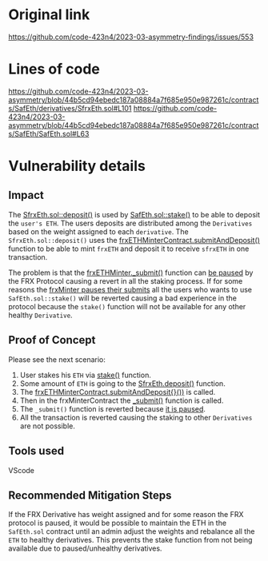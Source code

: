 # Original link
https://github.com/code-423n4/2023-03-asymmetry-findings/issues/553
# Lines of code

https://github.com/code-423n4/2023-03-asymmetry/blob/44b5cd94ebedc187a08884a7f685e950e987261c/contracts/SafEth/derivatives/SfrxEth.sol#L101
https://github.com/code-423n4/2023-03-asymmetry/blob/44b5cd94ebedc187a08884a7f685e950e987261c/contracts/SafEth/SafEth.sol#L63


# Vulnerability details

## Impact

The [SfrxEth.sol::deposit()](https://github.com/code-423n4/2023-03-asymmetry/blob/44b5cd94ebedc187a08884a7f685e950e987261c/contracts/SafEth/derivatives/SfrxEth.sol#L94) is used by [SafEth.sol::stake()](https://github.com/code-423n4/2023-03-asymmetry/blob/44b5cd94ebedc187a08884a7f685e950e987261c/contracts/SafEth/SafEth.sol#L91) to be able to deposit the ```user's ETH```. The users deposits are distributed among the ```Derivatives``` based on the weight assigned to each ```derivative```. The ```SfrxEth.sol::deposit()``` uses the [frxETHMinterContract.submitAndDeposit()](https://github.com/code-423n4/2023-03-asymmetry/blob/44b5cd94ebedc187a08884a7f685e950e987261c/contracts/SafEth/derivatives/SfrxEth.sol#LL101C9-L101C80) function to be able to mint ```frxETH``` and deposit it to receive ```sfrxETH``` in one transaction. 

The problem is that the [frxETHMinter._submit()](https://github.com/FraxFinance/frxETH-public/blob/7f7731dbc93154131aba6e741b6116da05b25662/src/frxETHMinter.sol#L85) function can [be paused](https://github.com/FraxFinance/frxETH-public/blob/7f7731dbc93154131aba6e741b6116da05b25662/src/frxETHMinter.sol#L87) by the FRX Protocol causing a revert in all the staking process. If for some reasons the [frxMinter pauses their submits](https://github.com/FraxFinance/frxETH-public/blob/7f7731dbc93154131aba6e741b6116da05b25662/src/frxETHMinter.sol#L182) all the users who wants to use ```SafEth.sol::stake()``` will be reverted causing a bad experience in the protocol because the ```stake()``` function will not be available for any other healthy ```Derivative```.

## Proof of Concept

Please see the next scenario:
1. User stakes his ```ETH``` via [stake()](https://github.com/code-423n4/2023-03-asymmetry/blob/44b5cd94ebedc187a08884a7f685e950e987261c/contracts/SafEth/SafEth.sol#L91) function.
2. Some amount of ```ETH``` is going to the [SfrxEth.deposit()](https://github.com/code-423n4/2023-03-asymmetry/blob/44b5cd94ebedc187a08884a7f685e950e987261c/contracts/SafEth/derivatives/SfrxEth.sol#L94) function.
3. The [frxETHMinterContract.submitAndDeposit{}())](https://github.com/code-423n4/2023-03-asymmetry/blob/44b5cd94ebedc187a08884a7f685e950e987261c/contracts/SafEth/derivatives/SfrxEth.sol#L101) is called.
4. Then in the frxMinterContract the [_submit()](https://github.com/FraxFinance/frxETH-public/blob/7f7731dbc93154131aba6e741b6116da05b25662/src/frxETHMinter.sol#L72) function is called.
5. The ```_submit()``` function is reverted because [it is paused](https://github.com/FraxFinance/frxETH-public/blob/7f7731dbc93154131aba6e741b6116da05b25662/src/frxETHMinter.sol#L87).
6. All the transaction is reverted causing the staking to other ```Derivatives``` are not possible.

## Tools used

VScode

## Recommended Mitigation Steps

If the FRX Derivative has weight assigned and for some reason the FRX protocol is paused, it would be possible to maintain the ETH in the ```SafEth.sol``` contract until an admin adjust the weights and rebalance all the ```ETH``` to healthy derivatives. This prevents the stake function from not being available due to paused/unhealthy derivatives.